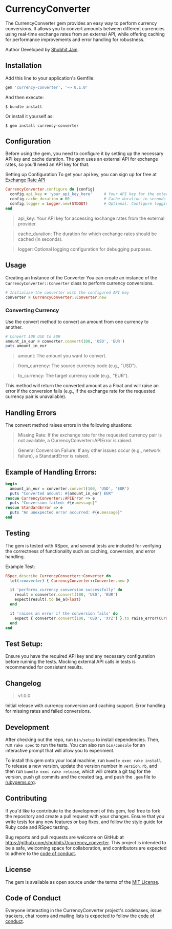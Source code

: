 # CurrencyConverter

The CurrencyConverter gem provides an easy way to perform currency conversions. It allows you to convert amounts between different currencies using real-time exchange rates from an external API, while offering caching for performance improvements and error handling for robustness.

Author
Developed by [Shobhit Jain](https://github.com/shobhits7).

## Installation

Add this line to your application's Gemfile:

```ruby
gem 'currency-converter', '~> 0.1.0'
```

And then execute:

    $ bundle install

Or install it yourself as:

    $ gem install currency-converter

## Configuration

Before using the gem, you need to configure it by setting up the necessary API key and cache duration. The gem uses an external API for exchange rates, so you'll need an API key for that.

Setting up Configuration
To get your api key, you can sign up for free at [Exchange Rate API](https://www.exchangerate-api.com/)

```ruby
CurrencyConverter.configure do |config|
  config.api_key = 'your_api_key_here'     # Your API key for the external API
  config.cache_duration = 60               # Cache duration in seconds
  config.logger = Logger.new(STDOUT)       # Optional: Configure logging
end
```

> api_key: Your API key for accessing exchange rates from the external provider.

> cache_duration: The duration for which exchange rates should be cached (in seconds).

> logger: Optional logging configuration for debugging purposes.


## Usage
Creating an Instance of the Converter
You can create an instance of the `CurrencyConverter::Converter` class to perform currency conversions.

```ruby
# Initialize the converter with the configured API key
converter = CurrencyConverter::Converter.new
```

### Converting Currency

Use the convert method to convert an amount from one currency to another.

```ruby
# Convert 100 USD to EUR
amount_in_eur = converter.convert(100, 'USD', 'EUR')
puts amount_in_eur
```

> amount: The amount you want to convert.

> from_currency: The source currency code (e.g., "USD").

> to_currency: The target currency code (e.g., "EUR").

This method will return the converted amount as a Float and will raise an error if the conversion fails (e.g., if the exchange rate for the requested currency pair is unavailable).

## Handling Errors
The convert method raises errors in the following situations:

> Missing Rate: If the exchange rate for the requested currency pair is not available, a CurrencyConverter::APIError is raised.

> General Conversion Failure: If any other issues occur (e.g., network failure), a StandardError is raised.

## Example of Handling Errors:

```ruby
begin
  amount_in_eur = converter.convert(100, 'USD', 'EUR')
  puts "Converted amount: #{amount_in_eur} EUR"
rescue CurrencyConverter::APIError => e
  puts "Conversion failed: #{e.message}"
rescue StandardError => e
  puts "An unexpected error occurred: #{e.message}"
end
```

## Testing

The gem is tested with RSpec, and several tests are included for verifying the correctness of functionality such as caching, conversion, and error handling.

Example Test:
```ruby
RSpec.describe CurrencyConverter::Converter do
  let(:converter) { CurrencyConverter::Converter.new }

  it 'performs currency conversion successfully' do
    result = converter.convert(100, 'USD', 'EUR')
    expect(result).to be_a(Float)
  end

  it 'raises an error if the conversion fails' do
    expect { converter.convert(100, 'USD', 'XYZ') }.to raise_error(CurrencyConverter::APIError)
  end
end
```

## Test Setup:
Ensure you have the required API key and any necessary configuration before running the tests. Mocking external API calls in tests is recommended for consistent results.

## Changelog
> v1.0.0

Initial release with currency conversion and caching support.
Error handling for missing rates and failed conversions.

## Development

After checking out the repo, run `bin/setup` to install dependencies. Then, run `rake spec` to run the tests. You can also run `bin/console` for an interactive prompt that will allow you to experiment.

To install this gem onto your local machine, run `bundle exec rake install`. To release a new version, update the version number in `version.rb`, and then run `bundle exec rake release`, which will create a git tag for the version, push git commits and the created tag, and push the `.gem` file to [rubygems.org](https://rubygems.org).

## Contributing

If you'd like to contribute to the development of this gem, feel free to fork the repository and create a pull request with your changes. Ensure that you write tests for any new features or bug fixes, and follow the style guide for Ruby code and RSpec testing.

Bug reports and pull requests are welcome on GitHub at https://github.com/shobhits7/currency_converter. This project is intended to be a safe, welcoming space for collaboration, and contributors are expected to adhere to the [code of conduct](https://github.com/shobhits7/currency_converter/blob/main/CODE_OF_CONDUCT.md).

## License

The gem is available as open source under the terms of the [MIT License](https://opensource.org/licenses/MIT).

## Code of Conduct

Everyone interacting in the CurrencyConverter project's codebases, issue trackers, chat rooms and mailing lists is expected to follow the [code of conduct](https://github.com/shobhits7/currency_converter/blob/main/CODE_OF_CONDUCT.md).
